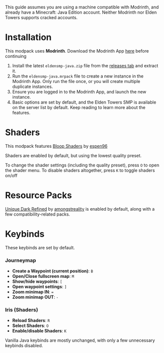 This guide assumes you are using a machine compatible with Modrinth, and already have a Minecraft: Java Edition account. Neither Modrinth nor Elden Towers supports cracked accounts.

# Installation
This modpack uses **Modrinth**. Download the Modrinth App [here](https://modrinth.com/app) before continuing

1. Install the latest `eldensmp-java.zip` file from the [releases tab](https://github.com/eldentowers/smp-modpack/releases) and extract it.
2. Run the `eldensmp-java.mrpack` file to create a new instance in the Modrinth App. Only run the file once, or you will create multiple duplicate instances.
3. Ensure you are logged in to the Modrinth App, and launch the new instance.
4. Basic options are set by default, and the Elden Towers SMP is available on the server list by default. Keep reading to learn more about the features.

# Shaders
This modpack features [Bloop Shaders](https://modrinth.com/shader/bloop-shaders) by [espen96](https://modrinth.com/user/espen96)

Shaders are enabled by default, but using the lowest quality preset.

To change the shader settings (including the quality preset), press `O` to open the shader menu.
To disable shaders altogether, press `K` to toggle shaders on/off

# Resource Packs
[Unique Dark Refined](https://modrinth.com/resourcepack/unique-dark-refined) by [amongstreality](https://modrinth.com/user/amongstreality) is enabled by default, along with a few compatibility-related packs.

# Keybinds
These keybinds are set by default.

### Journeymap
- **Create a Waypoint (current position)**: `B`
- **Open/Close fullscreen map**: `M`
- **Show/hide waypoints**: `[`
- **Open waypoint settings**: `]`
- **Zoom minimap IN**: `=`
- **Zoom minimap OUT**: `-`
### Iris (Shaders)
- **Reload Shaders**: `R`
- **Select Shaders**: `O`
- **Enable/disable Shaders**: `K`

Vanilla Java keybinds are mostly unchanged, with only a few unnecessary keybinds disabled.
